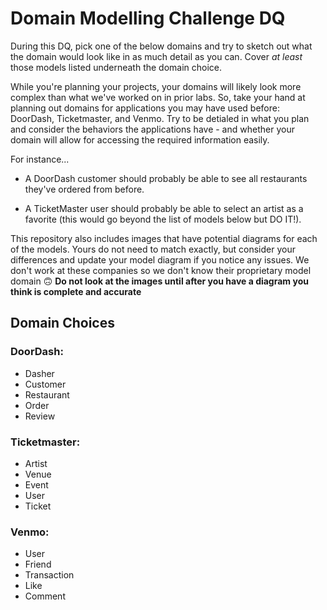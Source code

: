 # Domain Modelling Challenge DQ

During this DQ, pick one of the below domains and try to sketch out what the domain would look like in as much detail as you can. Cover *at least* those models listed underneath the domain choice. 

While you're planning your projects, your domains will likely look more complex than what we've worked on in prior labs. So, take your hand at planning out domains for applications you may have used before: DoorDash, Ticketmaster, and Venmo. Try to be detialed in what you plan and consider the behaviors the applications have - and whether your domain will allow for accessing the required information easily. 

For instance...
- A DoorDash customer should probably be able to see all restaurants they've ordered from before. 

- A TicketMaster user should probably be able to select an artist as a favorite (this would go beyond the list of models below but DO IT!). 

This repository also includes images that have potential diagrams for each of the models. Yours do not need to match exactly, but consider your differences and update your model diagram if you notice any issues. We don't work at these companies so we don't know their proprietary model domain 🙃 **Do not look at the images until after you have a diagram you think is complete and accurate**

## Domain Choices

### DoorDash:
- Dasher
- Customer
- Restaurant
- Order
- Review

### Ticketmaster: 
- Artist
- Venue
- Event
- User
- Ticket


### Venmo: 
- User
- Friend
- Transaction
- Like
- Comment 